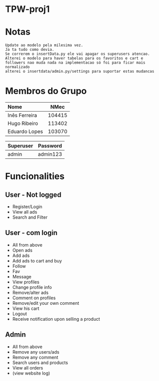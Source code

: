 # TPW-proj1

# Notas
```
Update ao modelo pela milesima vez.
Ja ta tudo como devia.
Se correrem o insertData.py ele vai apagar os superusers atencao.
Alterei o modelo para haver tabelas para os favoritos e cart e followers nao muda nada na implementacao só foi para ficar mais normalizado
alterei o insertdata/admin.py/settings para suportar estas mudancas
```

# Membros do Grupo

| Nome | NMec |
|:---|:---:|
| Inês Ferreira | 104415 |
| Hugo Ribeiro | 113402 |
| Eduardo Lopes | 103070 |


| Superuser | Password |
|:---|:---:|
| admin | admin123 |

# Funcionalities 

## User - Not logged

- Register/Login
- View all ads
- Search and Filter

## User - com login

- All from above
- Open ads
- Add ads
- Add ads to cart and buy 
- Follow
- Fav
- Message
- View profiles
- Change profile info
- Remove/alter ads 
- Comment on profiles
- Remove/edit your own comment 
- View his cart
- Logout
- Receive notification upon selling a product 

## Admin

- All from above
- Remove any users/ads
- Remove any comment
- Search users and products
- View all orders
- (view website log)